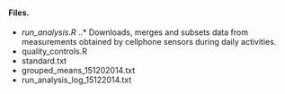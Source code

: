 #### Files.

* _run_analysis.R_
..* Downloads, merges and subsets data from measurements obtained by cellphone sensors during daily activities.
* quality_controls.R
* standard.txt
* grouped_means_151202014.txt
* run_analysis_log_15122014.txt
